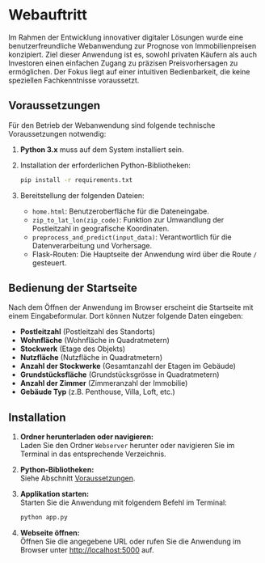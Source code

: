# Webauftritt

Im Rahmen der Entwicklung innovativer digitaler Lösungen wurde eine benutzerfreundliche Webanwendung zur Prognose von Immobilienpreisen konzipiert. Ziel dieser Anwendung ist es, sowohl privaten Käufern als auch Investoren einen einfachen Zugang zu präzisen Preisvorhersagen zu ermöglichen. Der Fokus liegt auf einer intuitiven Bedienbarkeit, die keine speziellen Fachkenntnisse voraussetzt.

## Voraussetzungen

Für den Betrieb der Webanwendung sind folgende technische Voraussetzungen notwendig:

1. **Python 3.x** muss auf dem System installiert sein.
2. Installation der erforderlichen Python-Bibliotheken:

   ```bash
   pip install -r requirements.txt
   ```

3. Bereitstellung der folgenden Dateien:
   - `home.html`: Benutzeroberfläche für die Dateneingabe.
   - `zip_to_lat_lon(zip_code)`: Funktion zur Umwandlung der Postleitzahl in geografische Koordinaten.
   - `preprocess_and_predict(input_data)`: Verantwortlich für die Datenverarbeitung und Vorhersage.
   - Flask-Routen: Die Hauptseite der Anwendung wird über die Route `/` gesteuert.

## Bedienung der Startseite

Nach dem Öffnen der Anwendung im Browser erscheint die Startseite mit einem Eingabeformular. Dort können Nutzer folgende Daten eingeben:

- **Postleitzahl** (Postleitzahl des Standorts)
- **Wohnfläche** (Wohnfläche in Quadratmetern)
- **Stockwerk** (Etage des Objekts)
- **Nutzfläche** (Nutzfläche in Quadratmetern)
- **Anzahl der Stockwerke** (Gesamtanzahl der Etagen im Gebäude)
- **Grundstücksfläche** (Grundstücksgrösse in Quadratmetern)
- **Anzahl der Zimmer** (Zimmeranzahl der Immobilie)
- **Gebäude Typ** (z.B. Penthouse, Villa, Loft, etc.)

## Installation

1. **Ordner herunterladen oder navigieren:**  
   Laden Sie den Ordner `Webserver` herunter oder navigieren Sie im Terminal in das entsprechende Verzeichnis.

2. **Python-Bibliotheken:**  
   Siehe Abschnitt [Voraussetzungen](#voraussetzungen).

3. **Applikation starten:**  
   Starten Sie die Anwendung mit folgendem Befehl im Terminal:

   ```bash
   python app.py
   ```

4. **Webseite öffnen:**  
   Öffnen Sie die angegebene URL oder rufen Sie die Anwendung im Browser unter [http://localhost:5000](http://localhost:5000) auf.
